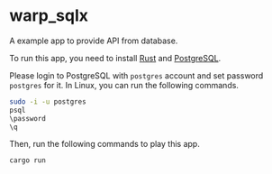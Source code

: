 # warp_sqlx

A example app to provide API from database.

To run this app, you need to install [Rust](https://www.rust-lang.org/tools/install) and [PostgreSQL](https://www.postgresql.org/download/).

Please login to PostgreSQL with `postgres` account and set password `postgres` for it. In Linux, you can run the following commands.

```bash
sudo -i -u postgres
psql
\password
\q
```

Then, run the following commands to play this app.

```bash
cargo run
```
